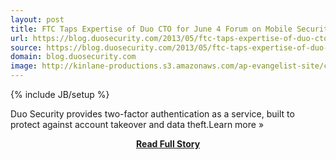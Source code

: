 ```yaml
---
layout: post
title: FTC Taps Expertise of Duo CTO for June 4 Forum on Mobile Security
url: https://blog.duosecurity.com/2013/05/ftc-taps-expertise-of-duo-cto-for-june-4-forum-on-mobile-security/
source: https://blog.duosecurity.com/2013/05/ftc-taps-expertise-of-duo-cto-for-june-4-forum-on-mobile-security/
domain: blog.duosecurity.com
image: http://kinlane-productions.s3.amazonaws.com/ap-evangelist-site/curated/screenshots/9214_blog_duosecurity_com.png
---
```

{% include JB/setup %}<p>Duo Security provides two-factor authentication as a service, built to protect against account takeover and data theft.Learn more »</p>
<center><p><a href="https://blog.duosecurity.com/2013/05/ftc-taps-expertise-of-duo-cto-for-june-4-forum-on-mobile-security/" style='padding:25px; font-sze:18px; font-weight: bold;'>Read Full Story</a></p></center>
